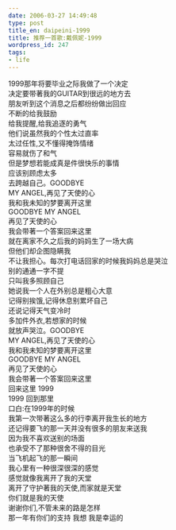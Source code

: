 ```yaml
---
date: 2006-03-27 14:49:48
type: post
title_en: daipeini-1999
title: 推荐一首歌:戴佩妮-1999
wordpress_id: 247
tags:
- life
---
```


1999那年将要毕业之际我做了一个决定  
决定要带著我的GUITAR到很远的地方去  
朋友听到这个消息之后都纷纷做出回应  
不断的给我鼓励  
给我提醒,给我追逐的勇气  
他们说虽然我的个性太过直率  
太过任性,又不懂得掩饰情绪  
容易就伤了和气  
但是梦想若能成真是件很快乐的事情  
应该别顾虑太多  
去跨越自己。GOODBYE  
MY ANGEL,再见了天使的心  
我和我未知的梦要离开这里  
GOODBYE MY ANGEL  
再见了天使的心  
我会带著一个答案回来这里  
就在离家不久之后我的妈妈生了一场大病  
但他们却企图隐瞒我  
不让我担心。每次打电话回家的时候我妈妈总是哭泣  
别的通通一字不提  
只叫我多照顾自己  
她说我一个人在外别总是粗心大意  
记得别挨饿,记得休息别累坏自己  
还说记得天气变冷时  
多加件外衣,若想家的时候  
就放声哭泣。GOODBYE  
MY ANGEL,再见了天使的心  
我和我未知的梦要离开这里  
GOODBYE MY ANGEL  
再见了天使的心  
我会带著一个答案回来这里  
回来这里 1999  
1999 回到那里  
口白:在1999年的时候  
我第一次带著这么多的行李离开我生长的地方  
还记得要飞的那一天并没有很多的朋友来送我  
因为我不喜欢送别的场面  
也承受不了那种很舍不得的目光  
当飞机起飞的那一瞬间  
我心里有一种很深很深的感觉  
感觉就像我离开了我的天堂  
离开了守护著我的天使,而家就是天堂  
你们就是我的天使  
谢谢你们,不管未来的路是怎样  
那一年有你们的支持 我想 我是幸运的
